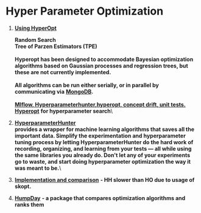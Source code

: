 # Hyper Parameter Optimization

1.  [ **Using HyperOpt**](http://hyperopt.github.io/hyperopt/)&#x20;

    **Random Search**\
    **Tree of Parzen Estimators (TPE)**\
    \
    **Hyperopt has been designed to accommodate Bayesian optimization algorithms based on Gaussian processes and regression trees, but these are not currently implemented.**\
    \
    **All algorithms can be run either serially, or in parallel by communicating via** [**MongoDB**](http://www.mongodb.org/)**.**\
    \
    [**Mlflow, Hyperparameterhunter,hyperopt, concept drift, unit tests.**](https://towardsdatascience.com/putting-ml-in-production-ii-logging-and-monitoring-algorithms-91f174044e4e)\
    [**Hyperopt**](http://hyperopt.github.io/hyperopt/) **for hyperparameter search**\

2. [**HyperparameterHunter**](https://github.com/HunterMcGushion/hyperparameter\_hunter) \
   &#x20;**provides a wrapper for machine learning algorithms that saves all the important data. Simplify the experimentation and hyperparameter tuning process by letting HyperparameterHunter do the hard work of recording, organizing, and learning from your tests — all while using the same libraries you already do. Don't let any of your experiments go to waste, and start doing hyperparameter optimization the way it was meant to be.**\

3. [**Implementation and comparison**](https://towardsdatascience.com/putting-ml-in-production-ii-logging-and-monitoring-algorithms-91f174044e4e) **- HH slower than HO due to usage of skopt.**
4. [**HumpDay**](https://github.com/microprediction/humpday) **- a package that compares optimization algorithms and ranks them**
